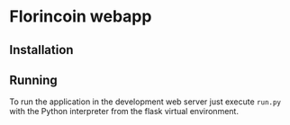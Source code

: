 Florincoin webapp
=========



Installation
------------


Running
-------

To run the application in the development web server just execute `run.py` with the Python interpreter from the flask virtual environment.

